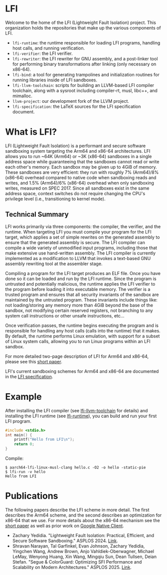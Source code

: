 # LFI

Welcome to the home of the LFI (Lightweight Fault Isolation) project. This organization holds the repositories that make up the various components of LFI.

* `lfi-runtime`: the runtime responsible for loading LFI programs, handling host calls, and running verification.
* `lfi-verifier`: the LFI verifier.
* `lfi-rewriter`: the LFI rewriter for GNU assembly, and a post-linker tool for performing binary transformations after linking (only necessary on x86-64).
* `lfi-bind`: a tool for generating trampolines and initialization routines for running libraries inside of LFI sandboxes.
* `lfi-llvm-toolchain`: scripts for building an LLVM-based LFI compiler toolchain, along with a sysroot including compiler-rt, musl, libc++, and mimalloc.
* `llvm-project`: our development fork of the LLVM project.
* `lfi-specification`: the LaTeX sources for the LFI specification document.

# What is LFI?

LFI (Lightweight Fault Isolation) is a performant and secure software
sandboxing system targeting the Arm64 and x86-64 architectures. LFI allows you
to run ~64K (Arm64) or ~3K (x86-64) sandboxes in a single address space while
guaranteeing that the sandboxes cannot read or write each other's memory. Each
sandbox may be given up to 4GiB of memory. These sandboxes are very efficient:
they run with roughly 7% (Arm64)/8% (x86-64) overhead compared to native code when
sandboxing reads and writes, and 1.5% (Arm64)/6% (x86-64) overhead when only sandboxing writes, measured on SPEC 2017.
Since all sandboxes exist in the same
address space, context switches do not require changing the CPU's privilege
level (i.e., transitioning to kernel mode).

## Technical Summary

LFI works primarily via three components: the compiler, the verifier, and the runtime. When targeting LFI you must compile your program for the LFI target,
which applies a set of simple rewrites on the generated assembly to ensure that the generated assembly is secure. The LFI compiler can compile a wide variety
of unmodified input programs, including those that make extensive use hand-written assembly. The LFI compiler is currently implemented as a modification to LLVM
that invokes a text-based GNU assembly rewriting tool at the assembler stage.

Compiling a program for the LFI target produces an ELF file. Once you have done so it can be loaded and run by the LFI runtime. Since the program is untrusted and
potentially malicious, the runtime applies the LFI verifier to the program before loading it into executable memory. The verifier is a trusted program and ensures
that all security invariants of the sandbox are maintained by the untrusted program. These invariants include things like: not loading/storing any memory more than 4GiB
beyond the base of the sandbox, not modifying certain reserved registers, not branching to any system call instructions or other unsafe instructions, etc...

Once verification passes, the runtime begins executing the program and is responsible for handling any host calls (calls into the runtime) that it makes. By default, the runtime
performs Linux emulation, with support for a subset of Linux system calls, allowing you to run Linux programs within an LFI sandbox.

For more detailed two-page description of LFI for Arm64 and x86-64, please see this [short paper](https://www.scs.stanford.edu/~zyedidia/docs/papers/lfi-short.pdf).

LFI's current sandboxing schemes for Arm64 and x86-64 are documented in the [LFI specification](https://www.scs.stanford.edu/~zyedidia/docs/lfi/lfi-spec.pdf).

# Example

After installing the LFI compiler (see [lfi-llvm-toolchain](https://github.com/lfi-project/lfi-llvm-toolchain) for details) and installing the LFI runtime (see [lfi-runtime](https://github.com/lfi-project/lfi-runtime)), you can build and run your first LFI program.

```c
#include <stdio.h>
int main() {
    printf("Hello from LFI\n");
    return 0;
}
```

Compile:

```
$ aarch64-lfi-linux-musl-clang hello.c -O2 -o hello -static-pie
$ lfi-run -v hello
Hello from LFI
```

# Publications

The following papers describe the LFI scheme in more detail. The first describes the Arm64 scheme, and the second describes an optimization for x86-64 that we use. For more details about the x86-64 mechanism see the [short paper](https://www.scs.stanford.edu/~zyedidia/docs/papers/lfi-short.pdf) as well as prior work on [Google Native Client](https://www.scs.stanford.edu/~zyedidia/docs/papers/nacl2.pdf).

* Zachary Yedidia. "Lightweight Fault Isolation: Practical, Efficient, and Secure Software Sandboxing." ASPLOS 2024. [Link](https://zyedidia.github.io/papers/lfi_asplos24.pdf).
* Shravan Narayan, Tal Garfinkel, Evan Johnson, Zachary Yedidia, Yingchen Wang, Andrew Brown, Anjo Vahldiek-Oberwagner, Michael LeMay, Wenyong Huang, Xin Wang, Mingqiu Sun, Dean Tullsen, Deian Stefan. "Segue & ColorGuard: Optimizing SFI Performance and Scalability on Modern Architectures." ASPLOS 2025. [Link](https://zyedidia.github.io/papers/seguecg.pdf).
